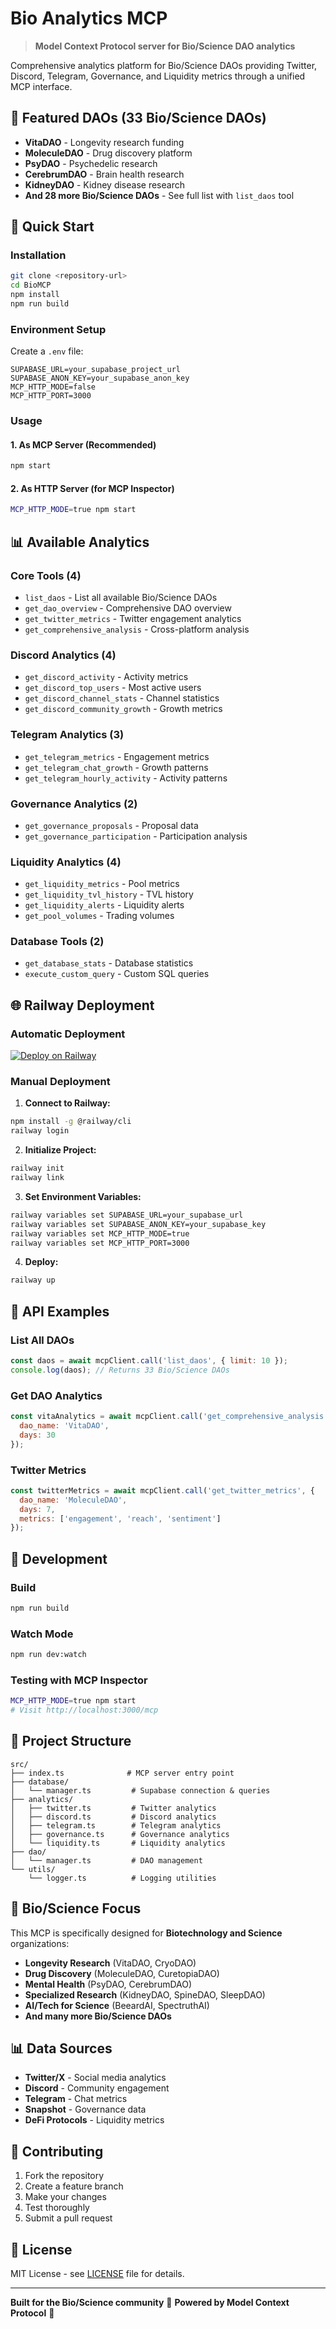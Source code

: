 # Bio Analytics MCP

> **Model Context Protocol server for Bio/Science DAO analytics**

Comprehensive analytics platform for Bio/Science DAOs providing Twitter, Discord, Telegram, Governance, and Liquidity metrics through a unified MCP interface.

## 🧬 Featured DAOs (33 Bio/Science DAOs)

- **VitaDAO** - Longevity research funding
- **MoleculeDAO** - Drug discovery platform  
- **PsyDAO** - Psychedelic research
- **CerebrumDAO** - Brain health research
- **KidneyDAO** - Kidney disease research
- **And 28 more Bio/Science DAOs** - See full list with `list_daos` tool

## 🚀 Quick Start

### Installation

```bash
git clone <repository-url>
cd BioMCP
npm install
npm run build
```

### Environment Setup

Create a `.env` file:

```env
SUPABASE_URL=your_supabase_project_url
SUPABASE_ANON_KEY=your_supabase_anon_key
MCP_HTTP_MODE=false
MCP_HTTP_PORT=3000
```

### Usage

#### 1. As MCP Server (Recommended)
```bash
npm start
```

#### 2. As HTTP Server (for MCP Inspector)
```bash
MCP_HTTP_MODE=true npm start
```

## 📊 Available Analytics

### Core Tools (4)
- `list_daos` - List all available Bio/Science DAOs
- `get_dao_overview` - Comprehensive DAO overview
- `get_twitter_metrics` - Twitter engagement analytics
- `get_comprehensive_analysis` - Cross-platform analysis

### Discord Analytics (4)
- `get_discord_activity` - Activity metrics
- `get_discord_top_users` - Most active users
- `get_discord_channel_stats` - Channel statistics  
- `get_discord_community_growth` - Growth metrics

### Telegram Analytics (3)
- `get_telegram_metrics` - Engagement metrics
- `get_telegram_chat_growth` - Growth patterns
- `get_telegram_hourly_activity` - Activity patterns

### Governance Analytics (2)
- `get_governance_proposals` - Proposal data
- `get_governance_participation` - Participation analysis

### Liquidity Analytics (4)
- `get_liquidity_metrics` - Pool metrics
- `get_liquidity_tvl_history` - TVL history
- `get_liquidity_alerts` - Liquidity alerts
- `get_pool_volumes` - Trading volumes

### Database Tools (2)
- `get_database_stats` - Database statistics
- `execute_custom_query` - Custom SQL queries

## 🌐 Railway Deployment

### Automatic Deployment

[![Deploy on Railway](https://railway.app/button.svg)](https://railway.app/new/template)

### Manual Deployment

1. **Connect to Railway:**
```bash
npm install -g @railway/cli
railway login
```

2. **Initialize Project:**
```bash
railway init
railway link
```

3. **Set Environment Variables:**
```bash
railway variables set SUPABASE_URL=your_supabase_url
railway variables set SUPABASE_ANON_KEY=your_supabase_key
railway variables set MCP_HTTP_MODE=true
railway variables set MCP_HTTP_PORT=3000
```

4. **Deploy:**
```bash
railway up
```

## 📖 API Examples

### List All DAOs
```javascript
const daos = await mcpClient.call('list_daos', { limit: 10 });
console.log(daos); // Returns 33 Bio/Science DAOs
```

### Get DAO Analytics
```javascript
const vitaAnalytics = await mcpClient.call('get_comprehensive_analysis', {
  dao_name: 'VitaDAO',
  days: 30
});
```

### Twitter Metrics
```javascript
const twitterMetrics = await mcpClient.call('get_twitter_metrics', {
  dao_name: 'MoleculeDAO',
  days: 7,
  metrics: ['engagement', 'reach', 'sentiment']
});
```

## 🔧 Development

### Build
```bash
npm run build
```

### Watch Mode
```bash
npm run dev:watch
```

### Testing with MCP Inspector
```bash
MCP_HTTP_MODE=true npm start
# Visit http://localhost:3000/mcp
```

## 📁 Project Structure

```
src/
├── index.ts              # MCP server entry point
├── database/
│   └── manager.ts         # Supabase connection & queries
├── analytics/
│   ├── twitter.ts         # Twitter analytics
│   ├── discord.ts         # Discord analytics
│   ├── telegram.ts        # Telegram analytics
│   ├── governance.ts      # Governance analytics
│   └── liquidity.ts       # Liquidity analytics
├── dao/
│   └── manager.ts         # DAO management
└── utils/
    └── logger.ts          # Logging utilities
```

## 🏥 Bio/Science Focus

This MCP is specifically designed for **Biotechnology and Science** organizations:

- **Longevity Research** (VitaDAO, CryoDAO)
- **Drug Discovery** (MoleculeDAO, CuretopiaDAO)  
- **Mental Health** (PsyDAO, CerebrumDAO)
- **Specialized Research** (KidneyDAO, SpineDAO, SleepDAO)
- **AI/Tech for Science** (BeeardAI, SpectruthAI)
- **And many more Bio/Science DAOs**

## 📊 Data Sources

- **Twitter/X** - Social media analytics
- **Discord** - Community engagement
- **Telegram** - Chat metrics  
- **Snapshot** - Governance data
- **DeFi Protocols** - Liquidity metrics

## 🤝 Contributing

1. Fork the repository
2. Create a feature branch
3. Make your changes
4. Test thoroughly
5. Submit a pull request

## 📄 License

MIT License - see [LICENSE](LICENSE) file for details.

---

**Built for the Bio/Science community** 🧬 **Powered by Model Context Protocol** 🤖 